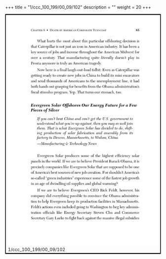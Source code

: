 +++
title = "1/ccc_100_199/00_09/102"
description = ""
weight = 20
+++

<table style="border:2px solid black;max-width:800px;max-height:800px;" 
><tr><td><img class="center-fit-jpg"
src="/jpg_/out_jpg_dbc_102.jpg"  >1/ccc_100_199/00_09/102</img></td></tr></table>
